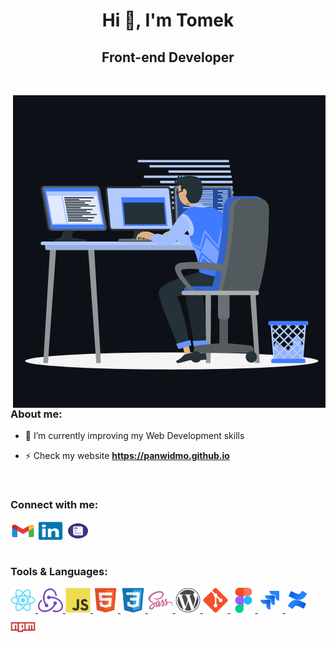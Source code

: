 <h1 align="center">Hi 👋, I'm Tomek</h1>
<h2 align="center">Front-end Developer </h2>

<br>

<p><img align="right" src="https://github.com/PanWidmo/PanWidmo/blob/main/assets/animation.gif" alt="Animated programmer" 
/></p>
<h3 align="left">About me:</h3>

- 🚀 I’m currently improving my Web Development skills

- ⚡ Check my website **https://panwidmo.github.io**

<br>

<h3 align="left">Connect with me:</h3>
<div align="left">
<a href="mailto:tomasz.baranww@gmail.com" target="blank" rel="noreferrer"><img align="center"
      src="https://github.com/PanWidmo/PanWidmo/blob/main/assets/gmail.svg"
      alt="Gmail" height="30" width="40" /></a>
  <a href="https://www.linkedin.com/in/tomaszbaranww" target="blank" rel="noreferrer"><img align="center"
      src="https://github.com/PanWidmo/PanWidmo/blob/main/assets/linkedin.svg"
      alt="Linkedin" height="30" width="40" /></a>
<a href="https://drive.google.com/drive/folders/1pFKku3Ipp9GuoTGKx6Yu3GmFTXFzA6Tl?usp=drive_link" target="blank" rel="noreferrer"><img align="center"
      src="https://github.com/PanWidmo/PanWidmo/blob/main/assets/cv.svg"
      alt="CV" height="30" width="40" /></a>
</div>

<br>

<h3 align="left">Tools & Languages:</h3>
<div align="left">
<a href="https://reactjs.org/" target="_blank" rel="noreferrer"> <img
      src="https://github.com/PanWidmo/PanWidmo/blob/main/assets/react.svg"
      alt="React" width="40" height="40" /> </a> 
<a href="https://redux-toolkit.js.org/" target="_blank" rel="noreferrer"> <img
      src="https://github.com/PanWidmo/PanWidmo/blob/main/assets/redux.svg"
      alt="Redux" width="40" height="40" /> </a> 
<a href="https://developer.mozilla.org/en-US/docs/Web/JavaScript" target="_blank"
    rel="noreferrer"> <img
      src="https://github.com/PanWidmo/PanWidmo/blob/main/assets/javascript.svg"
      alt="JavaScript" width="40" height="40" /> </a>
<a href="https://www.w3.org/html/" target="_blank" rel="noreferrer"> <img
      src="https://github.com/PanWidmo/PanWidmo/blob/main/assets/html5.svg"
      alt="HTML5" width="40" height="40" /> </a> 
<a href="https://www.w3schools.com/css/" target="_blank"
    rel="noreferrer"> <img
      src="https://github.com/PanWidmo/PanWidmo/blob/main/assets/css3.svg" alt="CSS3"
      width="40" height="40" /> </a>
<a href="https://sass-lang.com" target="_blank" rel="noreferrer"> <img
      src="https://github.com/PanWidmo/PanWidmo/blob/main/assets/sass.svg" alt="SASS" width="40"
      height="40" /> </a>
<a href="https://wordpress.com/" target="_blank" rel="noreferrer"> <img
      src="https://github.com/PanWidmo/PanWidmo/blob/main/assets/wordpress.svg" alt="WordPress" width="40"
      height="40" /> </a>
<a href="https://git-scm.com/" target="_blank" rel="noreferrer"> <img
      src="https://github.com/PanWidmo/PanWidmo/blob/main/assets/git.svg" alt="GIT" width="40"
      height="40" /> </a>
<a href="https://www.figma.com/" target="_blank" rel="noreferrer"> <img
      src="https://github.com/PanWidmo/PanWidmo/blob/main/assets/figma.svg" alt="Figma" width="40"
      height="40" /> </a>
<a href="https://www.atlassian.com/software/jira" target="_blank" rel="noreferrer"> <img
      src="https://github.com/PanWidmo/PanWidmo/blob/main/assets/jira.svg" alt="Jira" width="40"
      height="40" /> </a>
<a href="https://www.atlassian.com/software/confluence" target="_blank" rel="noreferrer"> <img
      src="https://github.com/PanWidmo/PanWidmo/blob/main/assets/confluence.svg" alt="Confluence" width="40"
      height="40" /> </a>
<a href="https://www.npmjs.com/" target="_blank" rel="noreferrer"> <img
      src="https://github.com/PanWidmo/PanWidmo/blob/main/assets/npm.svg" alt="NPM" width="40"
      height="40" /> </a>

</div>

<br>

<!--
**PanWidmo/PanWidmo** is a ✨ _special_ ✨ repository because its `README.md` (this file) appears on your GitHub profile.

Here are some ideas to get you started:

- 🔭 I’m currently working on ...
- 🌱 I’m currently learning ...
- 👯 I’m looking to collaborate on ...
- 🤔 I’m looking for help with ...
- 💬 Ask me about ...
- 📫 How to reach me: ...
- 😄 Pronouns: ...
- ⚡ Fun fact: ...
-->
